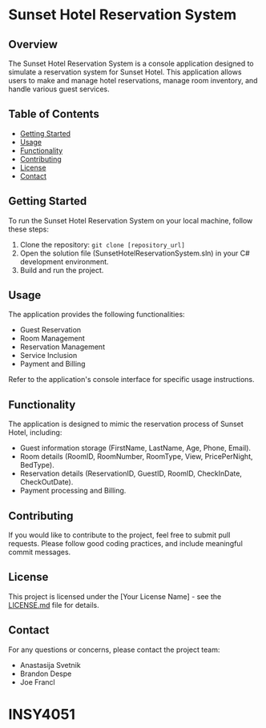 # Sunset Hotel Reservation System

## Overview
The Sunset Hotel Reservation System is a console application designed to simulate a reservation system for Sunset Hotel. This application allows users to make and manage hotel reservations, manage room inventory, and handle various guest services.

## Table of Contents
- [Getting Started](#getting-started)
- [Usage](#usage)
- [Functionality](#functionality)
- [Contributing](#contributing)
- [License](#license)
- [Contact](#contact)

## Getting Started
To run the Sunset Hotel Reservation System on your local machine, follow these steps:

1. Clone the repository: `git clone [repository_url]`
2. Open the solution file (SunsetHotelReservationSystem.sln) in your C# development environment.
3. Build and run the project.

## Usage
The application provides the following functionalities:

- Guest Reservation
- Room Management
- Reservation Management
- Service Inclusion
- Payment and Billing

Refer to the application's console interface for specific usage instructions.

## Functionality
The application is designed to mimic the reservation process of Sunset Hotel, including:

- Guest information storage (FirstName, LastName, Age, Phone, Email).
- Room details (RoomID, RoomNumber, RoomType, View, PricePerNight, BedType).
- Reservation details (ReservationID, GuestID, RoomID, CheckInDate, CheckOutDate).
- Payment processing and Billing.

## Contributing
If you would like to contribute to the project, feel free to submit pull requests. Please follow good coding practices, and include meaningful commit messages.

## License
This project is licensed under the [Your License Name] - see the [LICENSE.md](LICENSE.md) file for details.

## Contact
For any questions or concerns, please contact the project team:

- Anastasija Svetnik
- Brandon Despe
- Joe Francl

# INSY4051
